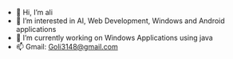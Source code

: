 - 👋 Hi, I’m ali
- 👀 I’m interested in AI, Web Development, Windows and Android applications
- 🌱 I’m currently working on Windows Applications using java
- 📫 Gmail: Goli3148@gmail.com

<!---
goli3148/goli3148 is a ✨ special ✨ repository because its `README.md` (this file) appears on your GitHub profile.
You can click the Preview link to take a look at your changes.
--->
